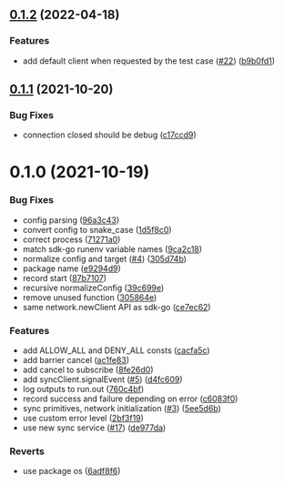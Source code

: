 ## [0.1.2](https://github.com/testground/sdk-js/compare/v0.1.1...v0.1.2) (2022-04-18)


### Features

* add default client when requested by the test case ([#22](https://github.com/testground/sdk-js/issues/22)) ([b9b0fd1](https://github.com/testground/sdk-js/commit/b9b0fd180de106c480c441c096e4826e446520d5))



## [0.1.1](https://github.com/testground/sdk-js/compare/v0.1.0...v0.1.1) (2021-10-20)


### Bug Fixes

* connection closed should be debug ([c17ccd9](https://github.com/testground/sdk-js/commit/c17ccd9a79ec68bd4448a1759c76c0ae987a96d4))



# 0.1.0 (2021-10-19)


### Bug Fixes

* config parsing ([96a3c43](https://github.com/testground/sdk-js/commit/96a3c43b2660150c5bd338888d5781570f90197a))
* convert config to snake_case ([1d5f8c0](https://github.com/testground/sdk-js/commit/1d5f8c019f8809cef076734ead6c3a6eeedec763))
* correct process ([71271a0](https://github.com/testground/sdk-js/commit/71271a039bdbf1f9c5d63ff23bb54ff55e59d319))
* match sdk-go runenv variable names ([9ca2c18](https://github.com/testground/sdk-js/commit/9ca2c1825a32b0e8ae46c91cac884023590db664))
* normalize config and target ([#4](https://github.com/testground/sdk-js/issues/4)) ([305d74b](https://github.com/testground/sdk-js/commit/305d74bd6099d269a9d0fb349419cff455bf8308))
* package name ([e9294d9](https://github.com/testground/sdk-js/commit/e9294d9f04db4362db2b0052d9af5477855dbcd3))
* record start ([87b7107](https://github.com/testground/sdk-js/commit/87b71078e4c5f149e2b0f960d5c9e519731a97e6))
* recursive normalizeConfig ([39c699e](https://github.com/testground/sdk-js/commit/39c699e87146411198ebd6cb8daa4072fdf75f85))
* remove unused function ([305864e](https://github.com/testground/sdk-js/commit/305864ef4bb476845c95d6402c05996da276c516))
* same network.newClient API as sdk-go ([ce7ec62](https://github.com/testground/sdk-js/commit/ce7ec6277218cb2aa81d3c284a2b03eabeec06f7))


### Features

* add ALLOW_ALL and DENY_ALL consts ([cacfa5c](https://github.com/testground/sdk-js/commit/cacfa5cc6d3e7b7cf186b2c721bdc0863282f88b))
* add barrier cancel ([ac1fe83](https://github.com/testground/sdk-js/commit/ac1fe832fca0f69382ea0d2dfc94bfda2b87ed29))
* add cancel to subscribe ([8fe26d0](https://github.com/testground/sdk-js/commit/8fe26d07c35650c400853042e9ca32092707d9ce))
* add syncClient.signalEvent ([#5](https://github.com/testground/sdk-js/issues/5)) ([d4fc609](https://github.com/testground/sdk-js/commit/d4fc609c632ebb3b62a0df3f82a2b58839a08370))
* log outputs to run.out ([760c4bf](https://github.com/testground/sdk-js/commit/760c4bf8574239067b6721d333c640613635c052))
* record success and failure depending on error ([c6083f0](https://github.com/testground/sdk-js/commit/c6083f06766c4772f30fac5b2dc883b5ffbb0677))
* sync primitives, network initialization ([#3](https://github.com/testground/sdk-js/issues/3)) ([5ee5d6b](https://github.com/testground/sdk-js/commit/5ee5d6b9406f98f0a755e67367242c8597af0e6f))
* use custom error level ([2bf3f19](https://github.com/testground/sdk-js/commit/2bf3f19221f988b65686c24e9d4c008a9f3295be))
* use new sync service ([#17](https://github.com/testground/sdk-js/issues/17)) ([de977da](https://github.com/testground/sdk-js/commit/de977dae0ac364c3f2a6d7a7f6a9ab17767d2e2c))


### Reverts

* use package os ([6adf8f6](https://github.com/testground/sdk-js/commit/6adf8f69a9d09178af55866075ab16fdcc28947c))



